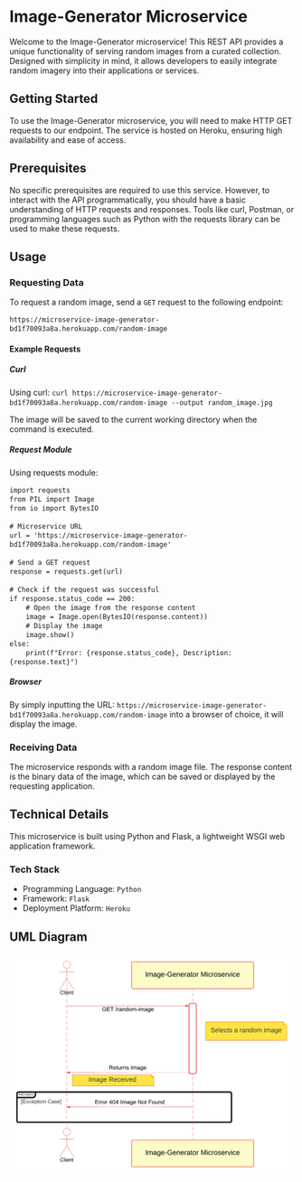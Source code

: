 # Image-Generator Microservice

Welcome to the Image-Generator microservice! This REST API provides a unique functionality of serving random images from a curated collection. Designed with simplicity in mind, it allows developers to easily integrate random imagery into their applications or services.

## Getting Started

To use the Image-Generator microservice, you will need to make HTTP GET requests to our endpoint. The service is hosted on Heroku, ensuring high availability and ease of access.

## Prerequisites

No specific prerequisites are required to use this service. However, to interact with the API programmatically, you should have a basic understanding of HTTP requests and responses. Tools like curl, Postman, or programming languages such as Python with the requests library can be used to make these requests.

## Usage

### Requesting Data

To request a random image, send a `GET` request to the following endpoint:

```
https://microservice-image-generator-bd1f70093a8a.herokuapp.com/random-image
```

#### Example Requests

##### Curl

Using curl: ```curl https://microservice-image-generator-bd1f70093a8a.herokuapp.com/random-image --output random_image.jpg```

The image will be saved to the current working directory when the command is executed.

##### Request Module

Using requests module: 

```
import requests
from PIL import Image
from io import BytesIO

# Microservice URL
url = 'https://microservice-image-generator-bd1f70093a8a.herokuapp.com/random-image'

# Send a GET request
response = requests.get(url)

# Check if the request was successful
if response.status_code == 200:
    # Open the image from the response content
    image = Image.open(BytesIO(response.content))
    # Display the image
    image.show()
else:
    print(f"Error: {response.status_code}, Description: {response.text}")
```

##### Browser

By simply inputting the URL: `https://microservice-image-generator-bd1f70093a8a.herokuapp.com/random-image` into a browser of choice, it will display the image.

### Receiving Data

The microservice responds with a random image file. The response content is the binary data of the image, which can be saved or displayed by the requesting application.

## Technical Details

This microservice is built using Python and Flask, a lightweight WSGI web application framework.

### Tech Stack

+ Programming Language: `Python`
+ Framework: `Flask`
+ Deployment Platform: `Heroku`

## UML Diagram

![UML diagram](diagram/UML.png)